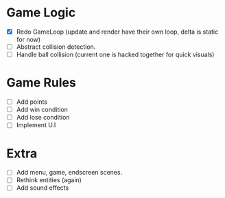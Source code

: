 # Game Logic

- [x] Redo GameLoop (update and render have their own loop, delta is static for now)
- [ ] Abstract collision detection.
- [ ] Handle ball collision (current one is hacked together for quick visuals)

# Game Rules

- [ ] Add points
- [ ] Add win condition
- [ ] Add lose condition
- [ ] Implement U.I

# Extra

- [ ] Add menu, game, endscreen scenes.
- [ ] Rethink entities (again)
- [ ] Add sound effects
